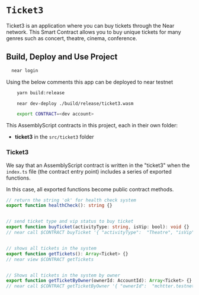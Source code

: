 # `Ticket3`

Ticket3 is an application where you can buy tickets through the Near network. This Smart Contract allows you to buy unique tickets for many genres such as concert, theatre, cinema, conference.

## Build, Deploy and Use Project
  
```bash
  near login
```

Using the below comments this app can be deployed to near testnet
```bash
	yarn build:release
```

```bash
	near dev-deploy ./build/release/ticket3.wasm
```

```bash
	export CONTRACT=<dev account>
```

This AssemblyScript contracts in this project, each in their own folder:

- **ticket3** in the `src/ticket3` folder

### Ticket3

We say that an AssemblyScript contract is written in the "ticket3" when the `index.ts` file (the contract entry point) includes a series of exported functions.

In this case, all exported functions become public contract methods.

```ts
// return the string 'ok' for health check system
export function healthCheck(): string {}


// send ticket type and vip status to buy ticket
export function buyTicket(activityType: string, isVip: bool): void {}
// near call $CONTRACT buyTicket '{ "activityType":  "Theatre", "isVip": false }'  --accountId mchtter.testnet --amount 2


// shows all tickets in the system
export function getTickets(): Array<Ticket> {}
// near view $CONTRACT getTickets


// Shows all tickets in the system by owner
export function getTicketByOwner(ownerId: AccountId): Array<Ticket> {}
// near call $CONTRACT getTicketByOwner '{ "ownerId":  "mchtter.testnet" }'  --accountId mchtter.testnet  

```